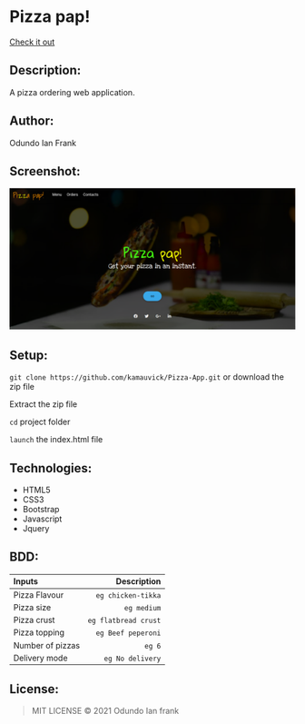 # Pizza pap!
[Check it out](https://kamauvick.github.io/Pizza-App/)


## Description: 
A pizza ordering web application.

## Author:
Odundo Ian Frank

## Screenshot:
<img src="images/shot.png" width="1000">

## Setup:
`git clone https://github.com/kamauvick/Pizza-App.git` or download the zip file

Extract the zip file

`cd` project folder

`launch` the index.html file

## Technologies:
* HTML5
* CSS3
* Bootstrap
* Javascript
* Jquery

## BDD:
| Inputs |  Description |
| :---         |          ---: |
| Pizza Flavour   | `eg chicken-tikka`|
| Pizza size     | `eg medium`   |
| Pizza crust    | `eg flatbread crust`   |
| Pizza topping    | `eg Beef peperoni`  |
| Number of pizzas   | `eg 6`   |
| Delivery mode   | `eg No delivery`   |

## License:
>MIT LICENSE &copy; 2021 Odundo Ian frank


